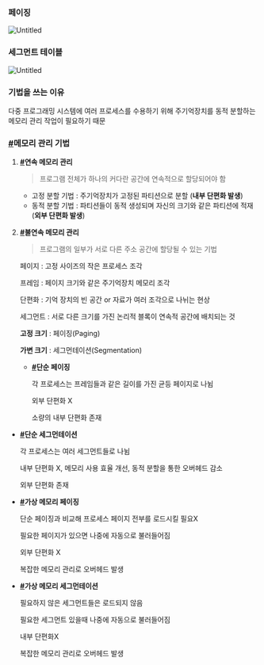 ### 페이징

![Untitled](https://prod-files-secure.s3.us-west-2.amazonaws.com/508e4892-0806-4de8-bdcd-6846439ea664/2dfbdc8f-8a34-4ca8-809e-fca28328ee14/Untitled.png)

### 세그먼트 테이블

![Untitled](https://prod-files-secure.s3.us-west-2.amazonaws.com/508e4892-0806-4de8-bdcd-6846439ea664/c081703b-f441-46f6-91a1-4a3d31d3b6ff/Untitled.png)

### **기법을 쓰는 이유**

다중 프로그래밍 시스템에 여러 프로세스를 수용하기 위해 주기억장치를 동적 분할하는 메모리 관리 작업이 필요하기 때문

### **[#](https://gyoogle.dev/blog/computer-science/operating-system/Paging%20and%20Segmentation.html#%E1%84%86%E1%85%A6%E1%84%86%E1%85%A9%E1%84%85%E1%85%B5-%E1%84%80%E1%85%AA%E1%86%AB%E1%84%85%E1%85%B5-%E1%84%80%E1%85%B5%E1%84%87%E1%85%A5%E1%86%B8)메모리 관리 기법**

1. **[#](https://gyoogle.dev/blog/computer-science/operating-system/Paging%20and%20Segmentation.html#%E1%84%8B%E1%85%A7%E1%86%AB%E1%84%89%E1%85%A9%E1%86%A8-%E1%84%86%E1%85%A6%E1%84%86%E1%85%A9%E1%84%85%E1%85%B5-%E1%84%80%E1%85%AA%E1%86%AB%E1%84%85%E1%85%B5)연속 메모리 관리**
   
   > 프로그램 전체가 하나의 커다란 공간에 연속적으로 할당되어야 함
   
   - 고정 분할 기법 : 주기억장치가 고정된 파티션으로 분할 (**내부 단편화 발생**)
   - 동적 분할 기법 : 파티션들이 동적 생성되며 자신의 크기와 같은 파티션에 적재 (**외부 단편화 발생**)

2. **[#](https://gyoogle.dev/blog/computer-science/operating-system/Paging%20and%20Segmentation.html#%E1%84%87%E1%85%AE%E1%86%AF%E1%84%8B%E1%85%A7%E1%86%AB%E1%84%89%E1%85%A9%E1%86%A8-%E1%84%86%E1%85%A6%E1%84%86%E1%85%A9%E1%84%85%E1%85%B5-%E1%84%80%E1%85%AA%E1%86%AB%E1%84%85%E1%85%B5)불연속 메모리 관리**
   
   > 프로그램의 일부가 서로 다른 주소 공간에 할당될 수 있는 기법
   
   페이지 : 고정 사이즈의 작은 프로세스 조각
   
   프레임 : 페이지 크기와 같은 주기억장치 메모리 조각
   
   단편화 : 기억 장치의 빈 공간 or 자료가 여러 조각으로 나뉘는 현상
   
   세그먼트 : 서로 다른 크기를 가진 논리적 블록이 연속적 공간에 배치되는 것
   
   **고정 크기** : 페이징(Paging)
   
   **가변 크기** : 세그먼테이션(Segmentation)
   
   - **[#](https://gyoogle.dev/blog/computer-science/operating-system/Paging%20and%20Segmentation.html#%E1%84%83%E1%85%A1%E1%86%AB%E1%84%89%E1%85%AE%E1%86%AB-%E1%84%91%E1%85%A6%E1%84%8B%E1%85%B5%E1%84%8C%E1%85%B5%E1%86%BC)단순 페이징**
     
     각 프로세스는 프레임들과 같은 길이를 가진 균등 페이지로 나뉨
     
     외부 단편화 X
     
     소량의 내부 단편화 존재
- **[#](https://gyoogle.dev/blog/computer-science/operating-system/Paging%20and%20Segmentation.html#%E1%84%83%E1%85%A1%E1%86%AB%E1%84%89%E1%85%AE%E1%86%AB-%E1%84%89%E1%85%A6%E1%84%80%E1%85%B3%E1%84%86%E1%85%A5%E1%86%AB%E1%84%90%E1%85%A6%E1%84%8B%E1%85%B5%E1%84%89%E1%85%A7%E1%86%AB)단순 세그먼테이션**
  
  각 프로세스는 여러 세그먼트들로 나뉨
  
  내부 단편화 X, 메모리 사용 효율 개선, 동적 분할을 통한 오버헤드 감소
  
  외부 단편화 존재

- **[#](https://gyoogle.dev/blog/computer-science/operating-system/Paging%20and%20Segmentation.html#%E1%84%80%E1%85%A1%E1%84%89%E1%85%A1%E1%86%BC-%E1%84%86%E1%85%A6%E1%84%86%E1%85%A9%E1%84%85%E1%85%B5-%E1%84%91%E1%85%A6%E1%84%8B%E1%85%B5%E1%84%8C%E1%85%B5%E1%86%BC)가상 메모리 페이징**
  
  단순 페이징과 비교해 프로세스 페이지 전부를 로드시킬 필요X
  
  필요한 페이지가 있으면 나중에 자동으로 불러들어짐
  
  외부 단편화 X
  
  복잡한 메모리 관리로 오버헤드 발생

- **[#](https://gyoogle.dev/blog/computer-science/operating-system/Paging%20and%20Segmentation.html#%E1%84%80%E1%85%A1%E1%84%89%E1%85%A1%E1%86%BC-%E1%84%86%E1%85%A6%E1%84%86%E1%85%A9%E1%84%85%E1%85%B5-%E1%84%89%E1%85%A6%E1%84%80%E1%85%B3%E1%84%86%E1%85%A5%E1%86%AB%E1%84%90%E1%85%A6%E1%84%8B%E1%85%B5%E1%84%89%E1%85%A7%E1%86%AB)가상 메모리 세그먼테이션**
  
  필요하지 않은 세그먼트들은 로드되지 않음
  
  필요한 세그먼트 있을때 나중에 자동으로 불러들어짐
  
  내부 단편화X
  
  복잡한 메모리 관리로 오버헤드 발생
